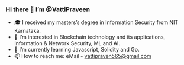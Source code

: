 ### Hi there 👋 I’m @VattiPraveen
- 🎓 I received my masters’s degree in Information Security from NIT Karnataka.
- 👀 I’m interested in Blockchain technology and its applications, Information & Network Security, ML and AI.
- 🌱 I’m currently learning Javascript, Solidity and Go.
- 📫 How to reach me:
      eMail - vattipraven565@gmail.com

<!--
**VattiPraveen/VattiPraveen** is a ✨ _special_ ✨ repository because its `README.md` (this file) appears on your GitHub profile.

Here are some ideas to get you started:

-  ...
- 🌱 I’m currently learning ...
- 👯 I’m looking to collaborate on ...
- 🤔 I’m looking for help with ...
- 💬 Ask me about ...

- 😄 Pronouns: ...
- ⚡ Fun fact: ...
-->

